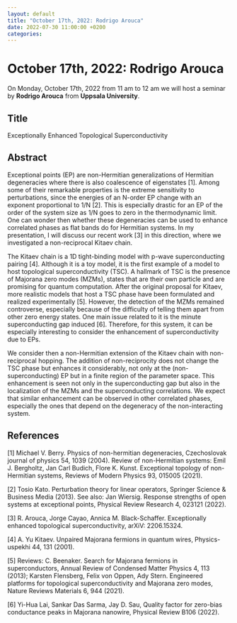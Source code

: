 ```yaml
---
layout: default
title: "October 17th, 2022: Rodrigo Arouca"
date: 2022-07-30 11:00:00 +0200
categories:
---
```


# October 17th, 2022: Rodrigo Arouca

On Monday, October 17th, 2022 from 11 am to 12 am we will host a seminar by **Rodrigo Arouca** from **Uppsala University**. 

## Title

Exceptionally Enhanced Topological Superconductivity

## Abstract 

Exceptional points (EP) are non-Hermitian generalizations of Hermitian degeneracies where there is also coalescence of eigenstates [1]. Among some of their remarkable properties is the extreme sensitivity to perturbations, since the energies of an N-order EP change with an exponent proportional to 1/N [2]. This is especially drastic for an EP of the order of the system size as 1/N goes to zero in the thermodynamic limit. One can wonder then whether these degeneracies can be used to enhance correlated phases as flat bands do for Hermitian systems. In my presentation, I will discuss our recent work [3] in this direction, where we investigated a non-reciprocal Kitaev chain.

The Kitaev chain is a 1D tight-binding model with p-wave superconducting pairing [4]. Although it is a toy model, it is the first example of a model to host topological superconductivity (TSC). A hallmark of TSC is the presence of Majorana zero modes (MZMs), states that are their own particle and are promising for quantum computation. After the original proposal for Kitaev, more realistic models that host a TSC phase have been formulated and realized experimentally [5]. However, the detection of the MZMs remained controverse, especially because of the difficulty of telling them apart from other zero energy states. One main issue related to it is the minute superconducting gap induced [6]. Therefore, for this system, it can be especially interesting to consider the enhancement of superconductivity due to EPs.

We consider then a non-Hermitian extension of the Kitaev chain with non-reciprocal hopping. The addition of non-reciprocity does not change the TSC phase but enhances it considerably, not only at the (non-superconducting) EP but in a finite region of the parameter space. This enhancement is seen not only in the superconducting gap but also in the localization of the MZMs and the superconducting correlations. We expect that similar enhancement can be observed in other correlated phases, especially the ones that depend on the degeneracy of the non-interacting system.


## References

[1] Michael V. Berry. Physics of non-hermitian degeneracies, Czechoslovak journal of physics 54, 1039 (2004). Review of non-Hermitian systems: Emil J. Bergholtz, Jan Carl Budich, Flore K. Kunst. Exceptional topology of non-Hermitian systems, Reviews of Modern Physics 93, 015005 (2021).

[2] Tosio Kato. Perturbation theory for linear operators, Springer Science & Business Media (2013). See also: Jan Wiersig. Response strengths of open systems at exceptional points,  Physical Review Research 4, 023121 (2022).

[3] R. Arouca, Jorge Cayao, Annica M. Black-Schaffer. Exceptionally enhanced topological superconductivity, arXiV: 2206.15324.

[4] A. Yu Kitaev. Unpaired Majorana fermions in quantum wires, Physics-uspekhi 44, 131 (2001).

[5] Reviews: C. Beenaker. Search for Majorana fermions in superconductors, Annual Review of Condensed Matter Physics 4, 113 (2013); Karsten Flensberg, Felix von Oppen, Ady Stern. Engineered platforms for topological superconductivity and Majorana zero modes, Nature Reviews Materials 6, 944 (2021).

[6] Yi-Hua Lai, Sankar Das Sarma, Jay D. Sau,  Quality factor for zero-bias conductance peaks in Majorana nanowire, Physical Review B106 (2022).




